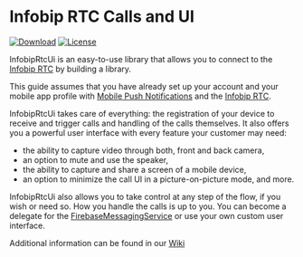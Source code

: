 # Infobip RTC Calls and UI

[![Download](https://img.shields.io/github/v/tag/infobip/mobile-messaging-sdk-android?label=maven%20central)](https://mvnrepository.com/artifact/com.infobip/infobip-rtc-ui)
[![License](https://img.shields.io/github/license/infobip/mobile-messaging-sdk-android.svg?label=License)](https://github.com/infobip/mobile-messaging-sdk-android/blob/master/LICENSE)


InfobipRtcUi is an easy-to-use library that allows you to connect to the [Infobip RTC](https://github.com/infobip/infobip-rtc-android) by building a library.

This guide assumes that you have already set up your account and your mobile app profile with [Mobile Push Notifications](https://github.com/infobip/mobile-messaging-sdk-android/blob/master/README.md) and the [Infobip RTC](https://www.infobip.com/docs/voice-and-video/webrtc#getstartedwith-rtc-sdk).

InfobipRtcUi takes care of everything: the registration of your device to receive and trigger calls and handling of the calls themselves. It also offers you a powerful user interface with every feature your customer may need:

- the ability to capture video through both, front and back camera,
- an option to mute and use the speaker,
- the ability to capture and share a screen of a mobile device,
- an option to minimize the call UI in a picture-on-picture mode, and more.

InfobipRtcUi also allows you to take control at any step of the flow, if you wish or need so. How you handle the calls is up to you. You can become a delegate for the [FirebaseMessagingService](https://firebase.google.com/docs/reference/android/com/google/firebase/messaging/FirebaseMessagingService) or use your own custom user interface.

Additional information can be found in our <a href="https://github.com/infobip/mobile-messaging-sdk-android/wiki/Infobip-RTC-calls-and-UI" target="_blank">Wiki</a>
